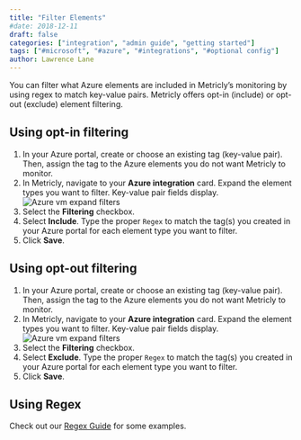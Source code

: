 ```yaml
---
title: "Filter Elements"
#date: 2018-12-11
draft: false
categories: ["integration", "admin guide", "getting started"]
tags: ["#microsoft", "#azure", "#integrations", "#optional config"]
author: Lawrence Lane
---
```

You can filter what Azure elements are included in Metricly’s monitoring by using regex to match key-value pairs. Metricly offers opt-in (include) or opt-out (exclude) element filtering.

## Using opt-in filtering
1. In your Azure portal, create or choose an existing tag (key-value pair). Then, assign the tag to the Azure elements you do not want Metricly to monitor.
2. In Metricly, navigate to your **Azure integration** card. Expand the element types you want to filter. Key-value pair fields display.
![Azure vm expand filters](/images/azure-filter-elements/azure-vm-expand-filters.png)
3. Select the **Filtering** checkbox.
4. Select **Include**. Type the proper `Regex` to match the tag(s) you created in your Azure portal for each element type you want to filter.
5. Click **Save**.

## Using opt-out filtering
1. In your Azure portal, create or choose an existing tag (key-value pair). Then, assign the tag to the Azure elements you do not want Metricly to monitor.
2. In Metricly, navigate to your **Azure integration** card. Expand the element types you want to filter. Key-value pair fields display.
![Azure vm expand filters](/images/azure-filter-elements/azure-vm-expand-filters.png)
3. Select the **Filtering** checkbox.
4. Select **Exclude**. Type the proper `Regex` to match the tag(s) you created in your Azure portal for each element type you want to filter.
5. Click **Save**.

## Using Regex
Check out our [Regex Guide][1] for some examples.

[1]: /alerts-notifications/policies/regex-guide
